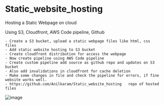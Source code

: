 # Static_website_hosting
Hosting a Static Webpage on cloud

Using S3, Cloudfront, AWS Code pipeline, Github

	- Create a S3 bucket, upload a static webpage files like html, css files
	- Add static website hosting to S3 bucket
	- Create cloudfront distribution for access the webpage
	- Now create pipeline using AWS Code pipeline
	- Create custom pipeline add source as github repo and updates on S3 bucket
	- Also add invalidations in cloudfront for cache deletion 
	- Make some changes in file and check the pipeline for errors, if fine website works well.
	- https://github.com/Anilkaram/Static_website_hosting   repo of hosted files
![image](https://github.com/user-attachments/assets/ccd48b99-0cc9-4f6c-9514-3530c86b1b9e)
